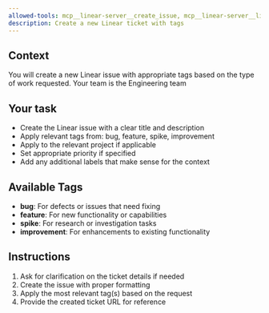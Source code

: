 ```yaml
---
allowed-tools: mcp__linear-server__create_issue, mcp__linear-server__list_teams, mcp__linear-server__list_issue_labels, mcp__linear-server__create_issue_label
description: Create a new Linear ticket with tags
---
```


## Context

You will create a new Linear issue with appropriate tags based on the type of work requested.
Your team is the Engineering team

## Your task

- Create the Linear issue with a clear title and description
- Apply relevant tags from: bug, feature, spike, improvement
- Apply to the relevant project if applicable
- Set appropriate priority if specified
- Add any additional labels that make sense for the context

## Available Tags

- **bug**: For defects or issues that need fixing
- **feature**: For new functionality or capabilities
- **spike**: For research or investigation tasks
- **improvement**: For enhancements to existing functionality

## Instructions

1. Ask for clarification on the ticket details if needed
2. Create the issue with proper formatting
3. Apply the most relevant tag(s) based on the request
4. Provide the created ticket URL for reference
